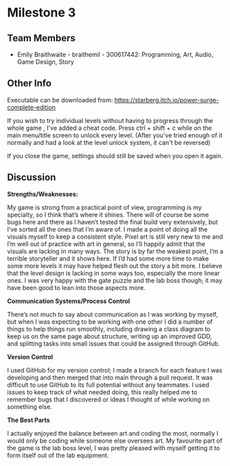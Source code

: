 # Milestone 3
## Team Members
- Emily Braithwaite - braithemil - 300617442:  Programming, Art, Audio, Game Design, Story
## Other Info
Executable can be downloaded from: https://starberg.itch.io/power-surge-complete-edition

If you wish to try individual levels without having to progress through the whole game , I've added a cheat code. Press ctrl + shift + c while on the main menu/title screen to unlock every level. (After you've tried enough of it normally and had a look at the level unlock system, it can't be reversed)

If you close the game, settings should still be saved when you open it again.

## Discussion
**Strengths/Weaknesses:**

My game is strong from a practical point of view, programming is my specialty, so I think that’s where it shines. There will of course be some bugs here and there as I haven’t tested the final build very extensively, but I’ve sorted all the ones that I’m aware of.
I made a point of doing all the visuals myself to keep a consistent style. Pixel art is still very new to me and I’m well out of practice with art in general, so I’ll happily admit that the visuals are lacking in many ways. The story is by far the weakest point, I’m a terrible storyteller and it shows here. If I’d had some more time to make some more levels it may have helped flesh out the story a bit more. 
I believe that the level design is lacking in some ways too, especially the more linear ones. I was very happy with the gate puzzle and the lab boss though; it may have been good to lean into those aspects more.

**Communication Systems/Process Control**

There’s not much to say about communication as I was working by myself, but when I was expecting to be working with one other I did a number of things to help things run smoothly, including drawing a class diagram to keep us on the same page about structure, writing up an improved GDD, and splitting tasks into small issues that could be assigned through GitHub.

**Version Control**

I used GitHub for my version control; I made a branch for each feature I was developing and then merged that into main through a pull request. It was difficult to use GitHub to its full potential without any teammates. I used issues to keep track of what needed doing, this really helped me to remember bugs that I discovered or ideas I thought of while working on something else.

**The Best Parts**

I actually enjoyed the balance between art and coding the most, normally I would only be coding while someone else oversees art. My favourite part of the game is the lab boss level, I was pretty pleased with myself getting it to form itself out of the lab equipment.



